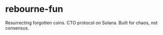 # rebourne-fun
Resurrecting forgotten coins. CTO protocol on Solana. Built for chaos, not consensus.
